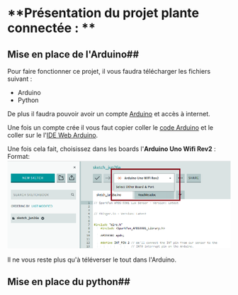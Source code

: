 # **Présentation du projet plante connectée : **

## Mise en place de l'Arduino##

Pour faire fonctionner ce projet, il vous faudra télécharger les fichiers suivant :
- Arduino
- Python

De plus il faudra pouvoir avoir un compte [Arduino](https://id.arduino.cc/) et accès à internet.

Une fois un compte crée il vous faut copier coller le [code Arduino](https://github.com/coolofdead/Plante-Connectee/blob/master/Arduino/Capteur/Capteur.ino) et le coller sur le l'[IDE Web Arduino](https://create.arduino.cc/editor).

Une fois cela fait, choisissez dans les boards l'**Arduino Uno Wifi Rev2** :
Format: ![Arduino Board Select](/Images/Arduino_Board.png)

Il ne vous reste plus qu'à téléverser le tout dans l'Arduino.


## Mise en place du python##
